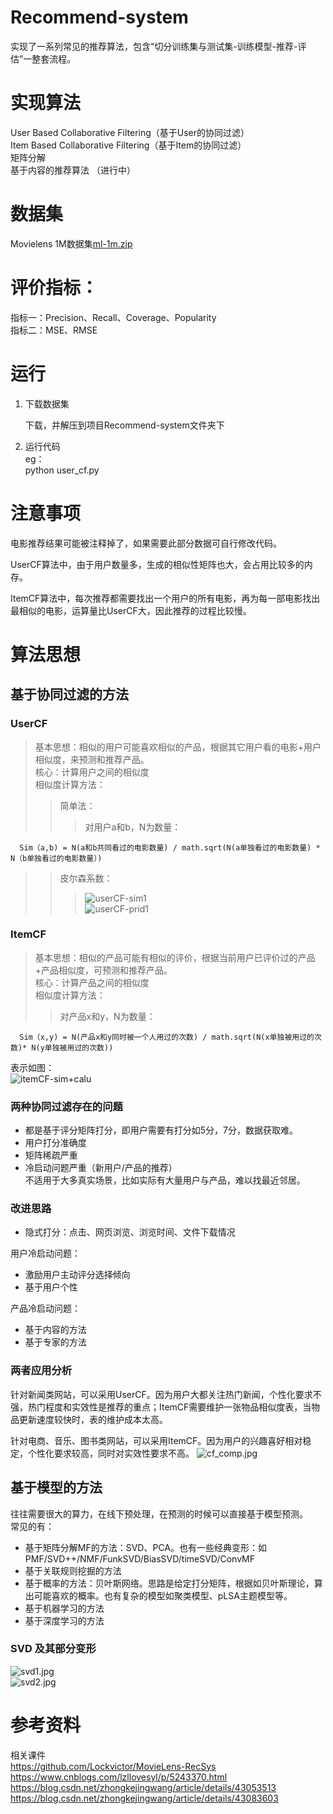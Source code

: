 # Recommend-system
   实现了一系列常见的推荐算法，包含“切分训练集与测试集-训练模型-推荐-评估”一整套流程。

# 实现算法
   User Based Collaborative Filtering（基于User的协同过滤）<br>
   Item Based Collaborative Filtering（基于Item的协同过滤）<br>
   矩阵分解<br>
   基于内容的推荐算法 （进行中）<br>
   
# 数据集
   Movielens 1M数据集[ml-1m.zip](http://files.grouplens.org/datasets/movielens/ml-1m.zip)
   
# 评价指标：
   指标一：Precision、Recall、Coverage、Popularity<br>
   指标二：MSE、RMSE<br>

# 运行

1. 下载数据集<br>

   下载，并解压到项目Recommend-system文件夹下

2. 运行代码<br>
   eg：<br>
   python user_cf.py

# 注意事项
电影推荐结果可能被注释掉了，如果需要此部分数据可自行修改代码。

UserCF算法中，由于用户数量多，生成的相似性矩阵也大，会占用比较多的内存。

ItemCF算法中，每次推荐都需要找出一个用户的所有电影，再为每一部电影找出最相似的电影，运算量比UserCF大，因此推荐的过程比较慢。

# 算法思想
## 基于协同过滤的方法
### UserCF
   >基本思想：相似的用户可能喜欢相似的产品，根据其它用户看的电影+用户相似度，来预测和推荐产品。<br>
   >核心：计算用户之间的相似度<br>
   >相似度计算方法：<br>
   >>简单法：<br>
   >>>对用户a和b，N为数量：<br>
   
      Sim（a,b) = N(a和b共同看过的电影数量) / math.sqrt(N(a单独看过的电影数量) * N（b单独看过的电影数量）)
   
   >>皮尔森系数：  <br>
   >>> ![userCF-sim1](https://github.com/JustinZhang6/Recommend-system/blob/master/image/userCF-sim1.jpg)<br>
   >>![userCF-prid1](https://github.com/JustinZhang6/Recommend-system/blob/master/image/userCF-prid1.jpg)<br>
   
### ItemCF
   >基本思想：相似的产品可能有相似的评价，根据当前用户已评价过的产品+产品相似度，可预测和推荐产品。<br>
   核心：计算产品之间的相似度<br>
   >相似度计算方法：<br>
   >>   对产品x和y，N为数量：<br>
   
      Sim（x,y) = N(产品x和y同时被一个人用过的次数) / math.sqrt(N(x单独被用过的次数)* N(y单独被用过的次数))
   表示如图：<br>
         ![itemCF-sim+calu](https://github.com/JustinZhang6/Recommend-system/blob/master/image/itemCF-sim+calu.jpg)
    
### 两种协同过滤存在的问题
* 都是基于评分矩阵打分，即用户需要有打分如5分，7分，数据获取难。
* 用户打分准确度
* 矩阵稀疏严重
* 冷启动问题严重（新用户/产品的推荐）<br>
不适用于大多真实场景，比如实际有大量用户与产品，难以找最近邻居。
### 改进思路
* 隐式打分：点击、网页浏览、浏览时间、文件下载情况<br>

用户冷启动问题：
* 激励用户主动评分选择倾向
* 基于用户个性<br>

产品冷启动问题：
* 基于内容的方法
* 基于专家的方法<br>
### 两者应用分析

针对新闻类网站，可以采用UserCF。因为用户大都关注热门新闻，个性化要求不强，热门程度和实效性是推荐的重点；ItemCF需要维护一张物品相似度表，当物品更新速度较快时，表的维护成本太高。

针对电商、音乐、图书类网站，可以采用ItemCF。因为用户的兴趣喜好相对稳定，个性化要求较高，同时对实效性要求不高。
   ![cf_comp.jpg](https://github.com/JustinZhang6/Recommend-system/blob/master/image/cf_comp.jpg)

## 基于模型的方法
往往需要很大的算力，在线下预处理，在预测的时候可以直接基于模型预测。<br>
常见的有：<br>
* 基于矩阵分解MF的方法：SVD、PCA。也有一些经典变形：如PMF/SVD++/NMF/FunkSVD/BiasSVD/timeSVD/ConvMF
* 基于关联规则挖掘的方法
* 基于概率的方法：贝叶斯网络。思路是给定打分矩阵，根据如贝叶斯理论，算出可能喜欢的概率。也有复杂的模型如聚类模型、pLSA主题模型等。
* 基于机器学习的方法
* 基于深度学习的方法<br>

### SVD 及其部分变形
   ![svd1.jpg](https://github.com/JustinZhang6/Recommend-system/blob/master/image/svd1.jpg)<br>
   ![svd2.jpg](https://github.com/JustinZhang6/Recommend-system/blob/master/image/svd2.jpg)<br>
# 参考资料
   相关课件<br>
   https://github.com/Lockvictor/MovieLens-RecSys<br>
   https://www.cnblogs.com/lzllovesyl/p/5243370.html<br>
   https://blog.csdn.net/zhongkejingwang/article/details/43053513<br>
   https://blog.csdn.net/zhongkejingwang/article/details/43083603<br>
